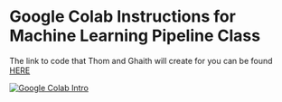 # Google Colab Instructions for Machine Learning Pipeline Class
The link to code that Thom and Ghaith will create for you can be found [HERE](http://bit.ly/2NQwH63)

[![Google Colab Intro](colab_lg.png)](Google_Colab_Intro.mp4 "Colab Intro")